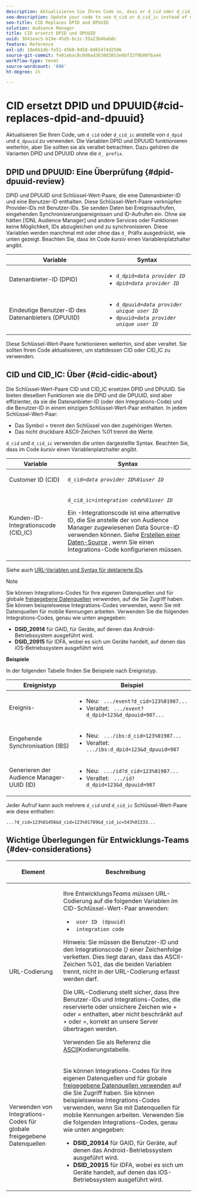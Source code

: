 ```yaml
---
description: Aktualisieren Sie Ihren Code so, dass er d_cid oder d_cid_ic anstelle von d_dpid und d_dpuuid verwendet. Die Variablen DPID und DPUUID funktionieren weiterhin, aber Sie sollten sie als veraltet betrachten. Dazu gehören die DPID- und DPUUID-Varianten ohne das Präfix d_.
seo-description: Update your code to use d_cid or d_cid_ic instead of d_dpid and d_dpuuid. The DPID and DPUUID variables will continue to work, but you should consider them deprecated. This includes DPID and DPUUID variants without the d_ prefix.
seo-title: CID Replaces DPID and DPUUID
solution: Audience Manager
title: CID ersetzt DPID und DPUUID
uuid: 3641eac5-b19e-45d5-bc1c-35a23b4bab8c
feature: Reference
exl-id: 18e6b1db-fe51-4560-9458-8d65474d2506
source-git-commit: fe01ebac8c0d0ad3630d3853e0bf32f0b00f6a44
workflow-type: tm+mt
source-wordcount: '606'
ht-degree: 1%

---
```


# CID ersetzt DPID und DPUUID{#cid-replaces-dpid-and-dpuuid}

Aktualisieren Sie Ihren Code, um `d_cid` oder `d_cid_ic` anstelle von `d_dpid` und `d_dpuuid` zu verwenden. Die Variablen DPID und DPUUID funktionieren weiterhin, aber Sie sollten sie als veraltet betrachten. Dazu gehören die Varianten DPID und DPUUID ohne die `d_ prefix`.

## DPID und DPUUID: Eine Überprüfung {#dpid-dpuuid-review}

DPID und DPUUID sind Schlüssel-Wert-Paare, die eine Datenanbieter-ID und eine Benutzer-ID enthalten. Diese Schlüssel-Wert-Paare verknüpfen Provider-IDs mit Benutzer-IDs. Sie senden Daten bei Ereignisaufrufen, eingehenden Synchronisierungsereignissen und ID-Aufrufen ein. Ohne sie hätten [!DNL Audience Manager] und andere Services oder Funktionen keine Möglichkeit, IDs abzugleichen und zu synchronisieren. Diese Variablen werden manchmal mit oder ohne das `d_` Präfix ausgedrückt, wie unten gezeigt. Beachten Sie, dass im Code *kursiv* einen Variablenplatzhalter angibt.

<table id="table_932B4416AE1E44E4A1E98D779D3B1ED5"> 
 <thead> 
  <tr> 
   <th colname="col1" class="entry"> Variable </th> 
   <th colname="col2" class="entry"> Syntax </th> 
  </tr> 
 </thead>
 <tbody> 
  <tr> 
   <td colname="col1"> <p>Datenanbieter-ID (DPID) </p> </td> 
   <td colname="col2"> 
    <ul id="ul_0567D39DCE784C20A81EC0845C7B1C6B"> 
     <li id="li_DDD8C18266314987A7C802918F4892A8"> <code>d_dpid=<i>data provider ID</i></code> </li> 
     <li id="li_80185558932E416698ABD71158303EA8"> <code>dpid=<i>data provider ID</i></code> </li> 
    </ul> </td> 
  </tr> 
  <tr> 
   <td colname="col1"> <p>Eindeutige Benutzer-ID des Datenanbieters (DPUUID) </p> </td> 
   <td colname="col2"> 
    <ul id="ul_EA7F769523B142CE8FF5886E5CDFF2D9"> 
     <li id="li_C984E2FF0A83495880BB87C610FA3F79"> <code>d_dpuuid=<i>data provider unique user ID</i></code> </li> 
     <li id="li_DCFFAC995DCC49F489ACEFD97A06F877"> <code>dpuuid=<i>data provider unique user ID</i></code> </li> 
    </ul> </td> 
  </tr> 
 </tbody> 
</table>

Diese Schlüssel-Wert-Paare funktionieren weiterhin, sind aber veraltet. Sie sollten Ihren Code aktualisieren, um stattdessen CID oder CID_IC zu verwenden.

## CID und CID_IC: Über {#cid-cidic-about}

Die Schlüssel-Wert-Paare CID und CID_IC ersetzen DPID und DPUUID. Sie bieten dieselben Funktionen wie die DPID und die DPUUID, sind aber effizienter, da sie die Datenanbieter-ID (oder den Integrations-Code) und die Benutzer-ID in einem einzigen Schlüssel-Wert-Paar enthalten. In jedem Schlüssel-Wert-Paar:

* Das Symbol = trennt den Schlüssel von den zugehörigen Werten.
* Das nicht druckbare ASCII-Zeichen %01 trennt die Werte.

`d_cid` und `d_cid_ic` verwenden die unten dargestellte Syntax. Beachten Sie, dass im Code *kursiv* einen Variablenplatzhalter angibt.

<table id="table_0C8A4F8FDBC84416B4EB476F67BCFA8E"> 
 <thead> 
  <tr> 
   <th colname="col1" class="entry"> Variable </th> 
   <th colname="col2" class="entry"> Syntax </th> 
  </tr> 
 </thead>
 <tbody> 
  <tr> 
   <td colname="col1"> <p>Customer ID (CID) </p> </td> 
   <td colname="col2"> <p> <code>d_cid=<i>data provider ID</i>%01<i>user ID</i></code> </p> </td> 
  </tr> 
  <tr> 
   <td colname="col1"> <p>Kunden-ID-Integrationscode (CID_IC) </p> </td> 
   <td colname="col2"> <p> <code>d_cid_ic=<i>integration code</i>%01<i>user ID</i></code> </p> <p> Ein <span class="term">-Integrationscode</span> ist eine alternative ID, die Sie anstelle der von <span class="keyword"> Audience Manager zugewiesenen Data Source-ID verwenden können</span>. Siehe <a href="../features/manage-datasources.md#create-data-source"> Erstellen einer Daten-Source</a> , wenn Sie einen Integrations-Code konfigurieren müssen. </p> </td> 
  </tr> 
 </tbody> 
</table>

Siehe auch [URL-Variablen und Syntax für deklarierte IDs](../features/declared-ids.md#variables-and-syntax).

>[!NOTE]
>
>Sie können Integrations-Codes für Ihre eigenen Datenquellen und für globale [freigegebene Datenquellen](../features/datasources-list-and-settings.md#settings-menu-options) verwenden, auf die Sie Zugriff haben. Sie können beispielsweise Integrations-Codes verwenden, wenn Sie mit Datenquellen für mobile Kennungen arbeiten. Verwenden Sie die folgenden Integrations-Codes, genau wie unten angegeben:

* **DSID_20914** für GAID, für Geräte, auf denen das Android-Betriebssystem ausgeführt wird.
* **DSID_20915** für IDFA, wobei es sich um Geräte handelt, auf denen das iOS-Betriebssystem ausgeführt wird.

**Beispiele**

In der folgenden Tabelle finden Sie Beispiele nach Ereignistyp.

<table id="table_097A58CCD6E64C4DB0652271A4F31AE8"> 
 <thead> 
  <tr> 
   <th colname="col1" class="entry"> Ereignistyp </th> 
   <th colname="col2" class="entry"> Beispiel </th> 
  </tr>
 </thead>
 <tbody> 
  <tr> 
   <td colname="col1"> <p>Ereignis- </p> </td> 
   <td colname="col2"> 
    <ul id="ul_6EAB4188C6954512A28D1A8328794BCB"> 
     <li id="li_344AAEF1622343489E2AD6E2929CEA98">Neu: <code> .../event?d_cid=123%01987...</code> </li> 
     <li id="li_B673C1BA5AD24C46AB8F8232EF89CE89">Veraltet: <code> .../event?d_dpid=123&amp;d_dpuuid=987...</code> </li> 
    </ul> </td> 
  </tr> 
  <tr> 
   <td colname="col1"> <p>Eingehende Synchronisation (IBS) </p> </td> 
   <td colname="col2"> 
    <ul id="ul_78270745CBC2469B8CA9EDB7032B8F92"> 
     <li id="li_8C4620A04504442185F013F74E6B0647">Neu: <code> .../ibs:d_cid=123%01987...</code> </li> 
     <li id="li_2A8F761C76334C1BB097CF1A9D7E8429">Veraltet: <code> .../ibs:d_dpid=123&amp;d_dpuuid=987</code> </li> 
    </ul> </td> 
  </tr> 
  <tr> 
   <td colname="col1"> <p>Generieren der Audience Manager-UUID (ID) </p> </td> 
   <td colname="col2"> 
    <ul id="ul_EAA764DCFF7244F69ABF67ACEE13E579"> 
     <li id="li_18467A531FAF454A881CBD157BBFD6D2">Neu: <code> .../id?d_cid=123%01987...</code> </li> 
     <li id="li_433C33F7BC284362AC7CC3C9DC0BF471">Veraltet: <code> .../id?d_dpid=123&amp;d_dpuuid=987</code> </li> 
    </ul> </td> 
  </tr> 
 </tbody> 
</table>

Jeder Aufruf kann auch mehrere `d_cid` und `d_cid_ic` Schlüssel-Wert-Paare wie diese enthalten:

```
...?d_cid=123%01456&d_cid=123%01789&d_cid_ic=543%01333...
```

## Wichtige Überlegungen für Entwicklungs-Teams {#dev-considerations}

<table id="table_5DD068FAE68A42CDB49B6C064706802A"> 
 <thead> 
  <tr> 
   <th colname="col1" class="entry"> <p>Element </p> </th> 
   <th colname="col2" class="entry"> <p>Beschreibung </p> </th> 
  </tr>
 </thead>
 <tbody> 
  <tr> 
   <td colname="col1"> <p>URL-Codierung </p> </td> 
   <td colname="col2"> <p>Ihre Entwicklungs<i>Teams müssen </i> URL-Codierung auf die folgenden Variablen im CID-Schlüssel-Wert-Paar anwenden: </p> <p> 
     <ul id="ul_66DCB63C60914057B2BE21F49D9A36CA"> 
      <li id="li_6D82B4DB40BB4BB0B8FAF5841577FAAC"><code> user ID</code> <code> (dpuuid)</code> </li> 
      <li id="li_D2F94B07B0D84B09A5CDFA48518DDD62"><code> integration code</code> </li> 
     </ul> </p> <p> <p>Hinweis: Sie müssen die Benutzer-ID und den Integrationscode (<i>) </i> einer Zeichenfolge verketten. Dies liegt daran, dass das ASCII-Zeichen %01, das die beiden Variablen trennt, nicht in der URL-Codierung erfasst werden darf. </p> </p> <p>Die URL-Codierung stellt sicher, dass Ihre Benutzer-IDs und Integrations-Codes, die reservierte oder unsichere Zeichen wie + oder = enthalten, aber nicht beschränkt auf + oder =, korrekt an unsere Server übertragen werden. </p> <p>Verwenden Sie als Referenz die <a href="https://www.w3schools.com/tags/ref_urlencode.asp" format="https" scope="external"> ASCII</a>Kodierungstabelle. </p> </td> 
  </tr> 
  <tr> 
   <td colname="col1"> <p>Verwenden von Integrations-Codes für globale freigegebene Datenquellen </p> </td> 
   <td colname="col2"> <p>Sie können Integrations-Codes für Ihre eigenen Datenquellen und für globale <a href="../features/datasources-list-and-settings.md#settings-menu-options"> freigegebene Datenquellen verwenden</a> auf die Sie Zugriff haben. Sie können beispielsweise Integrations-Codes verwenden, wenn Sie mit Datenquellen für mobile Kennungen arbeiten. Verwenden Sie die folgenden Integrations-Codes, genau wie unten angegeben: </p> <p> 
     <ul id="ul_B306EE96A3BD4CE982E113D5E23826CF"> 
      <li id="li_3340C7AFA9AB4105A2CCF3E476EC7552"> <b>DSID_20914</b> für GAID, für Geräte, auf denen das Android-Betriebssystem ausgeführt wird. </li> 
      <li id="li_779D9F08021043FCB233A0ABF5160C76"> <b>DSID_20915</b> für IDFA, wobei es sich um Geräte handelt, auf denen das iOS-Betriebssystem ausgeführt wird. </li> 
     </ul> </p> </td> 
  </tr> 
 </tbody> 
</table>
